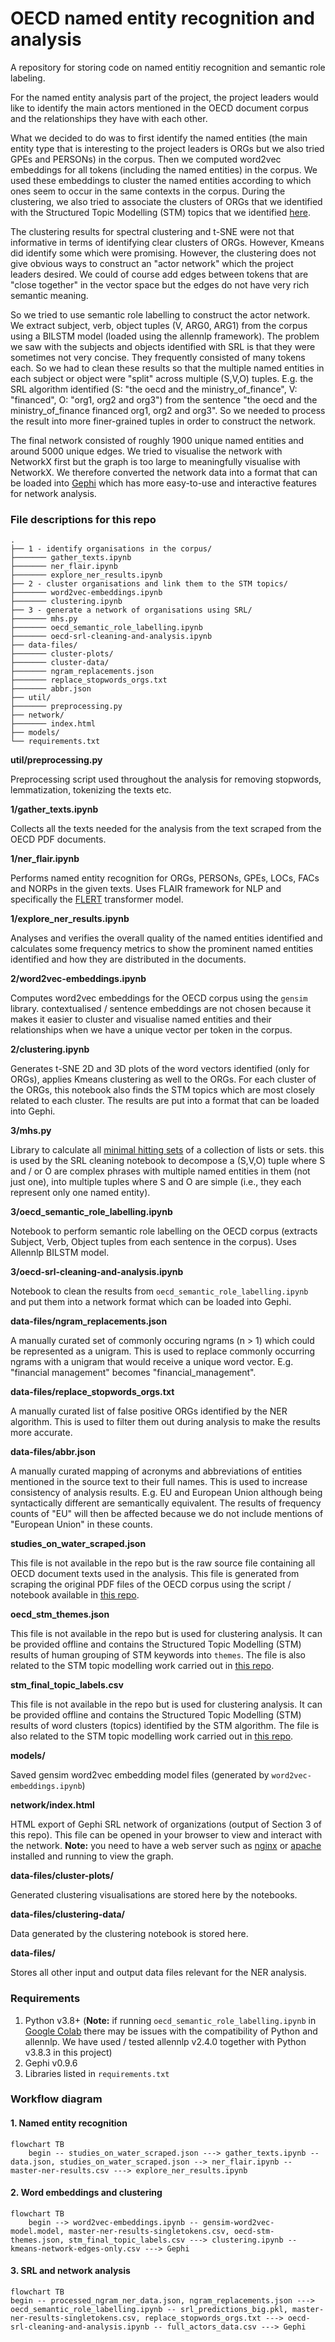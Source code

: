 # OECD named entity recognition and analysis
A repository for storing code on named entitiy recognition and semantic role labeling.

For the named entity analysis part of the project, the project leaders would like to identify the main actors mentioned in the OECD document corpus and the relationships they have with each other.

What we decided to do was to first identify the named entities (the main entity type that is interesting to the project leaders is ORGs but we also tried GPEs and PERSONs) in the corpus. Then we computed word2vec embeddings for all tokens (including the named entities) in the corpus. We used these embeddings to cluster the named entities according to which ones seem to occur in the same contexts in the corpus. During the clustering, we also tried to associate the clusters of ORGs that we identified with the Structured Topic Modelling (STM) topics that we identified [here](https://github.com/disaster-capitalism/topic-modelling).

The clustering results for spectral clustering and t-SNE were not that informative in terms of identifying clear clusters of ORGs. However, Kmeans did identify some which were promising. However, the clustering does not give obvious ways to construct an "actor network" which the project leaders desired. We could of course add edges between tokens that are "close together" in the vector space but the edges do not have very rich semantic meaning. 

So we tried to use semantic role labelling to construct the actor network. We extract subject, verb, object tuples (V, ARG0, ARG1) from the corpus using a BILSTM model (loaded using the allennlp framework). The problem we saw with the subjects and objects identified with SRL is that they were sometimes not very concise. They frequently consisted of many tokens each. So we had to clean these results so that the multiple named entities in each subject or object were "split" across multiple (S,V,O) tuples. E.g. the SRL algorithm identified (S: "the oecd and the ministry\_of\_finance", V: "financed", O: "org1, org2 and org3") from the sentence "the oecd and the ministry\_of\_finance financed org1, org2 and org3". So we needed to process the result into more finer-grained tuples in order to construct the network.

The final network consisted of roughly 1900 unique named entities and around 5000 unique edges. We tried to visualise the network with NetworkX first but the graph is too large to meaningfully visualise with NetworkX. We therefore converted the network data into a format that can be loaded into [Gephi](https://gephi.org/) which has more easy-to-use and interactive features for network analysis.

### File descriptions for this repo
    .
    ├── 1 - identify organisations in the corpus/
    ├─────── gather_texts.ipynb
    ├─────── ner_flair.ipynb
    ├─────── explore_ner_results.ipynb
    ├── 2 - cluster organisations and link them to the STM topics/        
    ├─────── word2vec-embeddings.ipynb
    ├─────── clustering.ipynb
    ├── 3 - generate a network of organisations using SRL/
    ├─────── mhs.py
    ├─────── oecd_semantic_role_labelling.ipynb
    ├─────── oecd-srl-cleaning-and-analysis.ipynb
    ├── data-files/
    ├─────── cluster-plots/
    ├─────── cluster-data/
    ├─────── ngram_replacements.json
    ├─────── replace_stopwords_orgs.txt
    ├─────── abbr.json
    ├── util/
    ├─────── preprocessing.py
    ├── network/
    ├─────── index.html
    ├── models/
    └── requirements.txt
    
**util/preprocessing.py**

Preprocessing script used throughout the analysis for removing stopwords, lemmatization, tokenizing the texts etc.

**1/gather_texts.ipynb**

Collects all the texts needed for the analysis from the text scraped from the OECD PDF documents.

**1/ner_flair.ipynb**

Performs named entity recognition for ORGs, PERSONs, GPEs, LOCs, FACs and NORPs in the given texts. Uses FLAIR framework for NLP and specifically the [FLERT](https://www.semanticscholar.org/paper/FLERT%3A-Document-Level-Features-for-Named-Entity-Schweter-Akbik/b964afe5b755022f1f1e6915d23df9a7f65c911c) transformer model.

**1/explore_ner_results.ipynb**

Analyses and verifies the overall quality of the named entities identified and calculates some frequency metrics to show the prominent named entities identified and how they are distributed in the documents.

**2/word2vec-embeddings.ipynb**

Computes word2vec embeddings for the OECD corpus using the `gensim` library. contextualised / sentence embeddings are not chosen because it makes it easier to cluster and visualise named entities and their relationships when we have a unique vector per token in the corpus.

**2/clustering.ipynb**

Generates t-SNE 2D and 3D plots of the word vectors identified (only for ORGs), applies Kmeans clustering as well to the ORGs. For each cluster of the ORGs, this notebook also finds the STM topics which are most closely related to each cluster. The results are put into a format that can be loaded into Gephi.

**3/mhs.py**

Library to calculate all [minimal hitting sets](https://archive.lib.msu.edu/crcmath/math/math/h/h297.htm) of a collection of lists or sets. this is used by the SRL cleaning notebook to decompose a (S,V,O) tuple where S and / or O are complex phrases with multiple named entities in them (not just one), into multiple tuples where S and O are simple (i.e., they each represent only one named entity).

**3/oecd_semantic_role_labelling.ipynb**

Notebook to perform semantic role labelling on the OECD corpus (extracts Subject, Verb, Object tuples from each sentence in the corpus). Uses Allennlp BILSTM model.

**3/oecd-srl-cleaning-and-analysis.ipynb**

Notebook to clean the results from `oecd_semantic_role_labelling.ipynb` and put them into a network format which can be loaded into Gephi.

**data-files/ngram_replacements.json**

A manually curated set of commonly occuring ngrams (n > 1) which could be represented as a unigram. This is used to replace commonly occurring ngrams with a unigram that would receive a unique word vector. E.g. "financial management" becomes "financial_management".

**data-files/replace_stopwords_orgs.txt**

A manually curated list of false positive ORGs identified by the NER algorithm. This is used to filter them out during analysis to make the results more accurate.

**data-files/abbr.json**

A manually curated mapping of acronyms and abbreviations of entities mentioned in the source text to their full names. This is used to increase consistency of analysis results. E.g. EU and European Union although being syntactically different are semantically equivalent. The results of frequency counts of "EU" will then be affected because we do not include mentions of "European Union" in these counts.

**studies_on_water_scraped.json**

This file is not available in the repo but is the raw source file containing all OECD document texts used in the analysis. This file is generated from scraping the original PDF files of the OECD corpus using the script / notebook available in [this repo](https://github.com/disaster-capitalism/scrape-corpus).

**oecd_stm_themes.json**

This file is not available in the repo but is used for clustering analysis. It can be provided offline and contains the Structured Topic Modelling (STM) results of human grouping of STM keywords into ``themes``. The file is also related to the STM topic modelling work carried out in [this repo](https://github.com/disaster-capitalism/topic-modelling).

**stm_final_topic_labels.csv**

This file is not available in the repo but is used for clustering analysis. It can be provided offline and contains the Structured Topic Modelling (STM) results of word clusters (topics) identified by the STM algorithm. The file is also related to the STM topic modelling work carried out in [this repo](https://github.com/disaster-capitalism/topic-modelling).

**models/**

Saved gensim word2vec embedding model files (generated by `word2vec-embeddings.ipynb`)

**network/index.html**

HTML export of Gephi SRL network of organizations (output of Section 3 of this repo). This file can be opened in your browser to view and interact with the network. **Note:** you need to have a web server such as [nginx](https://docs.nginx.com/nginx/admin-guide/web-server/) or [apache](https://httpd.apache.org/) installed and running to view the graph.

**data-files/cluster-plots/**

Generated clustering visualisations are stored here by the notebooks.

**data-files/clustering-data/**

Data generated by the clustering notebook is stored here.

**data-files/**

Stores all other input and output data files relevant for the NER analysis.

### Requirements

1. Python v3.8+ (**Note:** if running ``oecd_semantic_role_labelling.ipynb`` in [Google Colab](https://colab.research.google.com/) there may be issues with the compatibility of Python and allennlp. We have used / tested allennlp v2.4.0 together with Python v3.8.3 in this project)
2. Gephi v0.9.6
3. Libraries listed in ``requirements.txt``

### Workflow diagram

#### 1. Named entity recognition

```mermaid
flowchart TB
    begin -- studies_on_water_scraped.json ---> gather_texts.ipynb -- data.json, studies_on_water_scraped.json --> ner_flair.ipynb -- master-ner-results.csv ---> explore_ner_results.ipynb
```
#### 2. Word embeddings and clustering

```mermaid
flowchart TB
    begin --> word2vec-embeddings.ipynb -- gensim-word2vec-model.model, master-ner-results-singletokens.csv, oecd-stm-themes.json, stm_final_topic_labels.csv ---> clustering.ipynb -- kmeans-network-edges-only.csv ---> Gephi
```

#### 3. SRL and network analysis

```mermaid
flowchart TB
begin -- processed_ngram_ner_data.json, ngram_replacements.json ---> oecd_semantic_role_labelling.ipynb -- srl_predictions_big.pkl, master-ner-results-singletokens.csv, replace_stopwords_orgs.txt ---> oecd-srl-cleaning-and-analysis.ipynb -- full_actors_data.csv ---> Gephi
```

<!-- <img src="images/workflow-sequence.png" alt="sequence" width="500"/> -->
